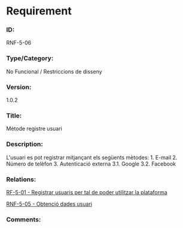 # Requirement

### ID:
RNF-5-06

### Type/Category:
No Funcional / Restriccions de disseny

### Version:
1.0.2

### Title:
Mètode registre usuari

### Description:
L'usuari es pot registrar mitjançant els següents mètodes:
    1. E-mail
    2. Número de telèfon
    3. Autenticació externa
        3.1. Google
        3.2. Facebook

### Relations:
[RF-5-01 - Registrar usuaris per tal de poder utilitzar la plataforma](./RF-5-01.md)

[RNF-5-05 - Obtenció dades usuari](./RNF-5-05.md)

### Comments: